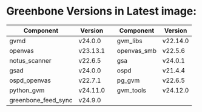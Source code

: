 # Greenbone Versions in Latest image: #
Component | Version | | Component | Version
----------|----------|-|----------|---------
| gvmd | v24.0.0 | | gvm_libs | v22.14.0 |
| openvas | v23.13.1 | | openvas_smb | v22.5.6 |
| notus_scanner | v22.6.5 | | gsa | v24.0.1 |
| gsad | v24.0.0 | | ospd | v21.4.4 |
| ospd_openvas | v22.7.1 | | pg_gvm | v22.6.5 |
| python_gvm | v24.11.0 | | gvm_tools | v24.12.0 |
| greenbone_feed_sync | v24.9.0 |